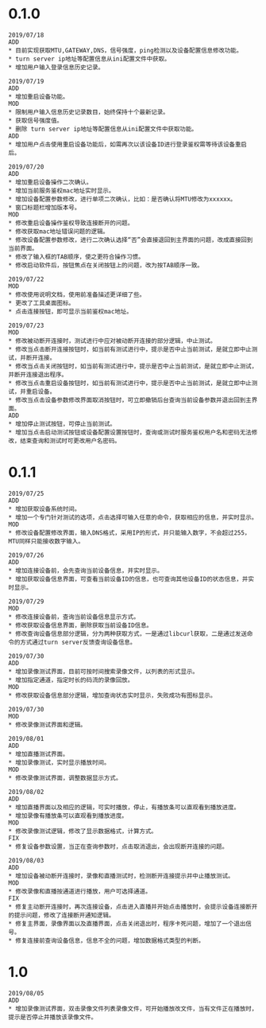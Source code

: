 # 0.1.0
	2019/07/18
	ADD
	* 目前实现获取MTU,GATEWAY,DNS，信号强度，ping检测以及设备配置信息修改功能。
	* turn server ip地址等配置信息从ini配置文件中获取。
	* 增加用户输入登录信息历史记录。
	
	2019/07/19
	ADD
	* 增加重启设备功能。
	MOD
	* 限制用户输入信息历史记录数目，始终保持十个最新记录。
	* 获取信号强度值。
	* 删除 turn server ip地址等配置信息从ini配置文件中获取功能。
	ADD
	* 增加用户点击使用重启设备功能后，如需再次以该设备ID进行登录鉴权需等待该设备重启后。

	2019/07/20
	ADD
	* 增加重启设备操作二次确认。
	* 增加当前服务鉴权mac地址实时显示。
	* 增加设备配置参数修改，进行单项二次确认，比如：是否确认将MTU修改为xxxxxx。
	* 窗口标题栏增加版本号。
	MOD
	* 修改重启设备操作鉴权导致连接断开的问题。
	* 修改获取mac地址错误问题的逻辑。
	* 修改设备配置参数修改，进行二次确认选择“否”会直接退回到主界面的问题，改成直接回到当前界面。
	* 修改了输入框的TAB顺序，使之更符合操作习惯。
	* 修改启动软件后，按钮焦点在关闭按钮上的问题，改为按TAB顺序一致。
	
	2019/07/22
	MOD
	* 修改使用说明文档，使用前准备描述更详细了些。
	* 更改了工具桌面图标。
	* 点击连接按钮，即可显示当前鉴权mac地址。
	
	2019/07/23
	MOD
	* 修改被动断开连接时，测试进行中应对被动断开连接的部分逻辑，中止测试。
	* 修改当点击断开连接按钮时，如当前有测试进行中，提示是否中止当前测试，是就立即中止测试，并断开连接。
	* 修改当点击关闭按钮时，如当前有测试进行中，提示是否中止当前测试，是就立即中止测试，并断开连接退出程序。
	* 修改当点击重启设备按钮时，如当前有测试进行中，提示是否中止当前测试，是就立即中止测试，并重启设备。
	* 修改当点击设备参数修改界面取消按钮时，可立即撤销后台查询当前设备参数并退出回到主界面。
	ADD
	* 增加停止测试按钮，可停止当前测试。
	* 增加当点击启动测试按钮或设备配置设置按钮时，查询或测试时服务鉴权用户名和密码无法修改，结束查询和测试时可更改用户名密码。
	
# 0.1.1
	2019/07/25
	ADD
	* 增加获取设备系统时间。
	* 增加一个专门针对测试的选项，点击选择可输入任意的命令，获取相应的信息，并实时显示。
	MOD
	* 修改设备配置修改界面，输入DNS格式，采用IP的形式，并只能输入数字，不会超过255，MTU同样只能接收数字输入。
	
	2019/07/26
	ADD
	* 增加连接设备前，会先查询当前设备信息，并实时显示。
	* 增加获取设备信息界面，可查看当前设备ID的信息，也可查询其他设备ID的状态信息，并实时显示。
	
	2019/07/29
	MOD
	* 修改连接设备前，查询当前设备信息显示方式。
	* 修改获取设备信息界面，删除获取当前设备ID信息。
	* 修改查询设备信息部分逻辑，分为两种获取方式，一是通过libcurl获取，二是通过发送命令的方式通过turn server反馈查询设备信息。
	
	2019/07/30
	ADD
	* 增加录像测试界面，目前可按时间搜索录像文件，以列表的形式显示。
	* 增加指定通道，指定时长的码流的录像回放。
	MOD
	* 修改获取设备信息部分逻辑，增加查询状态实时显示，失败成功有图标显示。

	2019/07/30
	MOD
	* 修改录像测试界面和逻辑。
	
	2019/08/01
	ADD
	* 增加直播测试界面。
	* 增加录像测试，实时显示播放时间。
	MOD
	* 修改录像测试界面，调整数据显示方式。
	
	2019/08/02
	ADD
	* 增加直播界面以及相应的逻辑，可实时播放，停止，有播放条可以直观看到播放进度。
	* 增加录像有播放条可以直观看到播放进度。
	MOD
	* 修改录像测试逻辑，修改了显示数据格式，计算方式。
	FIX
	* 修复设备参数设置，当正在查询参数时，点击取消退出，会出现断开连接的问题。
	
	2019/08/03
	ADD
	* 增加设备被动断开连接时，录像和直播测试时，检测断开连接提示并中止播放测试。
	MOD
	* 修改录像和直播按通道进行播放，用户可选择通道。
	FIX
	* 修复主动断开连接时，再次连接设备，点击进入直播并开始点击播放时，会提示设备连接断开的提示问题，修改了连接断开通知逻辑。
	* 修复主界面，录像界面以及直播界面，点击关闭退出时，程序卡死问题，增加了一个退出信号。
	* 修复连接前查询设备信息，信息不全的问题，增加数据格式类型的判断。
	
# 1.0
	2019/08/05
	ADD
	* 增加录像测试界面，双击录像文件列表录像文件，可开始播放改文件，当有文件正在播放时，提示是否停止并播放该录像文件。
	
	
	
	
	